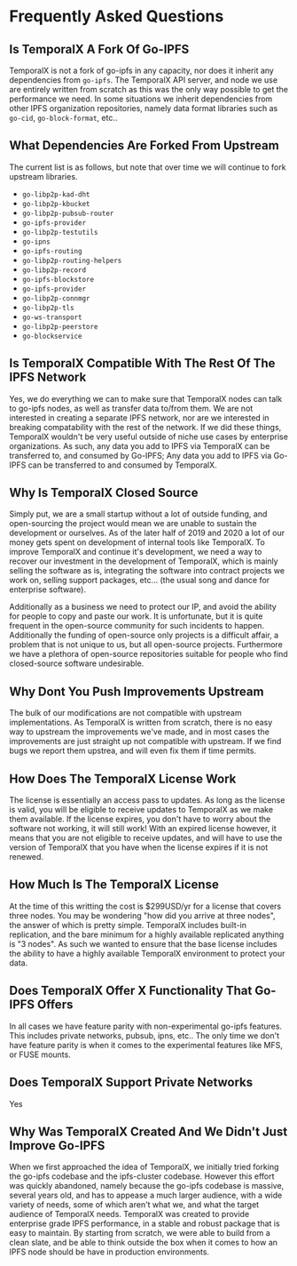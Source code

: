# Frequently Asked Questions

## Is TemporalX A Fork Of Go-IPFS

TemporalX is not a fork of go-ipfs in any capacity, nor does it inherit any dependencies from `go-ipfs`. The TemporalX API server, and node we use are entirely written from scratch as this was the only way possible to get the performance we need. In some situations we inherit dependencies from other IPFS organization repositories, namely data format libraries such as `go-cid`, `go-block-format`, etc..

## What Dependencies Are Forked From Upstream

The current list is as follows, but note that over time we will continue to fork upstream libraries.

* `go-libp2p-kad-dht`
* `go-libp2p-kbucket`
* `go-libp2p-pubsub-router`
* `go-ipfs-provider`
* `go-libp2p-testutils`
* `go-ipns`
* `go-ipfs-routing`
* `go-libp2p-routing-helpers`
* `go-libp2p-record`
* `go-ipfs-blockstore`
* `go-ipfs-provider`
* `go-libp2p-connmgr`
* `go-libp2p-tls`
* `go-ws-transport`
* `go-libp2p-peerstore`
* `go-blockservice`

## Is TemporalX Compatible With The Rest Of The IPFS Network

Yes, we do everything we can to make sure that TemporalX nodes can talk to go-ipfs nodes, as well as transfer data to/from them. We are not interested in creating a separate IPFS network, nor are we interested in breaking compatability with the rest of the network. If we did these things, TemporalX wouldn't be very useful outside of niche use cases by enterprise organizations. As such, any data you add to IPFS via TemporalX can be transferred to, and consumed by Go-IPFS; Any data you add to IPFS via Go-IPFS can be transferred to and consumed by TemporalX.

## Why Is TemporalX Closed Source

Simply put, we are a small startup without a lot of outside funding, and open-sourcing the project would mean we are unable to sustain the development or ourselves. As of the later half of 2019 and 2020 a lot of our money gets spent on development of internal tools like TemporalX. To improve TemporalX and continue it's development, we need a way to recover our investment in the development of TemporalX, which is mainly selling the software as is, integrating the software into contract projects we work on, selling support packages, etc... (the usual song and dance for enterprise software). 

Additionally as a business we need to protect our IP, and avoid the ability for people to copy and paste our work. It is unfortunate, but it is quite frequent in the open-source community for such incidents to happen. Additionally the funding of open-source only projects is a difficult affair, a problem that is not unique to us, but all open-source projects. Furthermore we have a plethora of open-source repositories suitable for people who find closed-source software undesirable.

## Why Dont You Push Improvements Upstream


The bulk of our modifications are not compatible with upstream implementations. As TemporalX is written from scratch, there is no easy way to upstream the improvements we've made, and in most cases the improvements are just straight up not compatible with upstream. If we find bugs we report them upstrea, and will even fix them if time permits.


## How Does The TemporalX License Work

The license is essentially an access pass to updates. As long as the license is valid, you will be eligible to receive updates to TemporalX as we make them available. If the license expires, you don't have to worry about the software not working, it will still work! With an expired license however, it means that you are not eligible to receive updates, and will have to use the version of TemporalX that you have when the license expires if it is not renewed.

## How Much Is The TemporalX License

At the time of this writting the cost is $299USD/yr for a license that covers three nodes. You may be wondering "how did you arrive at three nodes", the answer of which is pretty simple. TemporalX includes built-in replication, and the bare minimum for a highly available replicated anything is "3 nodes". As such we wanted to ensure that the base license includes the ability to have a highly available TemporalX environment to protect your data.

## Does TemporalX Offer X Functionality That Go-IPFS Offers

In all cases we have feature parity with non-experimental go-ipfs features. This includes private networks, pubsub, ipns, etc.. The only time we don't have feature parity is when it comes to the experimental features like MFS, or FUSE mounts.

## Does TemporalX Support Private Networks

Yes


## Why Was TemporalX Created And We Didn't Just Improve Go-IPFS

When we first approached the idea of TemporalX, we initially tried forking the go-ipfs codebase and the ipfs-cluster codebase. However this effort was quickly abandoned, namely because the go-ipfs codebase is massive, several years old, and has to appease a much larger audience, with a wide variety of needs, some of which aren't what we, and what the target audience of TemporalX needs. TemporalX was created to provide enterprise grade IPFS performance, in a stable and robust package that is easy to maintain. By starting from scratch, we were able to build from a clean slate, and be able to think outside the box when it comes to how an IPFS node should be have in production environments.